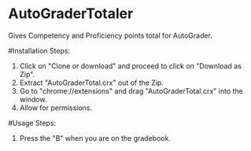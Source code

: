 # AutoGraderTotaler
Gives Competency and Proficiency points total for AutoGrader.

#Installation Steps:
1) Click on "Clone or download" and proceed to click on "Download as Zip".
2) Extract "AutoGraderTotal.crx" out of the Zip.
3) Go to "chrome://extensions" and drag "AutoGraderTotal.crx" into the window.
4) Allow for permissions.

#Usage Steps:
1) Press the "B" when you are on the gradebook.
